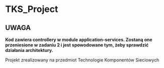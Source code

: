 # TKS_Project

## UWAGA
**Kod zawiera controllery w module application-services. Zostaną one przeniesione w zadaniu 2 i jest spowodowane tym, 
żeby sprawdzić działania architektury.**


Projekt zrealizowany na przedmiot Technologie Komponentów Sieciowych
